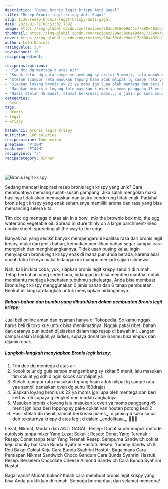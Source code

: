 ```yaml
---
description: "Resep Bronis legit krispy Anti Gagal"
title: "Resep Bronis legit krispy Anti Gagal"
slug: 1135-resep-bronis-legit-krispy-anti-gagal
date: 2021-01-31T00:53:32.768Z
image: https://img-global.cpcdn.com/recipes/20ac39c8ee9d4b17/680x482cq70/bronis-legit-krispy-foto-resep-utama.jpg
thumbnail: https://img-global.cpcdn.com/recipes/20ac39c8ee9d4b17/680x482cq70/bronis-legit-krispy-foto-resep-utama.jpg
cover: https://img-global.cpcdn.com/recipes/20ac39c8ee9d4b17/680x482cq70/bronis-legit-krispy-foto-resep-utama.jpg
author: Lola Daniels
ratingvalue: 3.4
reviewcount: 10
recipeingredient:

recipeinstructions:
- "Tim dcc dg mentega d atas air"
- "Kocok telur dg gula sampe mengembang sy skitar 5 menit, lalu masukan tim coklat yg sdh dingin kocok scr mlipat ya"
- "Stelah tcampur rata masukan tepung haan aduk mlipat lg sampe rata yaa sambil panaskan oven dg suhu 180drajat"
- "Siapkan loyang bronis uk 22 ya moms jgn lupa oleh mentega dan beri kertas roti supaya g lengket dan mudah angkatnya"
- "Masukan bronis k loyang lalu masukan k oven ya moms panggang 45 menit jgn lupa beri topping sy pake coklat van houten potong kecil2"
- "Hasil stelah 45 menit, slamat berkreasi mams,,, d jamin pd suka smua deh teksturnya krispy d atas legit d dalam,,,endolitaaa,,, 🤤🤤🤤"
categories:
- Resep
tags:
- bronis
- legit
- krispy

katakunci: bronis legit krispy 
nutrition: 166 calories
recipecuisine: Indonesian
preptime: "PT30M"
cooktime: "PT44M"
recipeyield: "3"
recipecategory: Dinner

---
```



![Bronis legit krispy](https://img-global.cpcdn.com/recipes/20ac39c8ee9d4b17/680x482cq70/bronis-legit-krispy-foto-resep-utama.jpg)

Sedang mencari inspirasi resep bronis legit krispy yang unik? Cara membuatnya memang susah-susah gampang. Jika salah mengolah maka hasilnya tidak akan memuaskan dan justru cenderung tidak enak. Padahal bronis legit krispy yang enak seharusnya memiliki aroma dan rasa yang bisa memancing selera kita.

Tim dcc dg mentega d atas air. In a bowl, mix the brownie box mix, the egg, water and vegetable oil. Spread mixture thinly on a large parchment-lined cookie sheet, spreading all the way to the edge.

Banyak hal yang sedikit banyak mempengaruhi kualitas rasa dari bronis legit krispy, mulai dari jenis bahan, kemudian pemilihan bahan segar sampai cara mengolah dan menghidangkannya. Tidak usah pusing kalau ingin menyiapkan bronis legit krispy enak di mana pun anda berada, karena asal sudah tahu triknya maka hidangan ini mampu menjadi sajian istimewa.


Nah, kali ini kita coba, yuk, siapkan bronis legit krispy sendiri di rumah. Tetap berbahan yang sederhana, hidangan ini bisa memberi manfaat untuk membantu menjaga kesehatan tubuhmu sekeluarga. Anda bisa membuat Bronis legit krispy menggunakan 0 jenis bahan dan 6 tahap pembuatan. Berikut ini langkah-langkah untuk menyiapkan hidangannya.

<!--inarticleads1-->

##### Bahan-bahan dan bumbu yang dibutuhkan dalam pembuatan Bronis legit krispy:



Jual beli online aman dan nyaman hanya di Tokopedia. So kamu nggak harus beli di toko kue untuk bisa menikmatinya. Nggak pakai ribet, bahan dan caranya pun sudah dijelaskan dalam tiap resep di bawah ini. Jangan sampai salah langkah ya ladies, supaya donat bikinanmu bisa empuk dan dijamin enak. 

<!--inarticleads2-->

##### Langkah-langkah menyiapkan Bronis legit krispy:

1. Tim dcc dg mentega d atas air
1. Kocok telur dg gula sampe mengembang sy skitar 5 menit, lalu masukan tim coklat yg sdh dingin kocok scr mlipat ya
1. Stelah tcampur rata masukan tepung haan aduk mlipat lg sampe rata yaa sambil panaskan oven dg suhu 180drajat
1. Siapkan loyang bronis uk 22 ya moms jgn lupa oleh mentega dan beri kertas roti supaya g lengket dan mudah angkatnya
1. Masukan bronis k loyang lalu masukan k oven ya moms panggang 45 menit jgn lupa beri topping sy pake coklat van houten potong kecil2
1. Hasil stelah 45 menit, slamat berkreasi mams,,, d jamin pd suka smua deh teksturnya krispy d atas legit d dalam,,,endolitaaa,,, 🤤🤤🤤


Lezat, Nikmat, Mudah dan ANTI GAGAL. Resep: Donat super empuk metode autolysis tanpa mixer Yang Lezat Sekali ; Resep: Donat Yang Terenak ; Resep: Donat tanpa telur Yang Terenak Resep: Sempurna Sandwich coklat keju chunky bar Cara Bunda Syahrini Hastuti. Resep: Yummy Sandwich &amp; Roti Bakar Coklat Keju Cara Bunda Syahrini Hastuti. Bagaimana Cara Persiapan Nikmat Sandwich Choco Gandum Cara Bunda Syahrini Hastuti. Resep: Berselera Chocolate Cheese Almond Sandwich Cara Bunda Syahrini Hastuti. 

Bagaimana? Mudah bukan? Itulah cara membuat bronis legit krispy yang bisa Anda praktikkan di rumah. Semoga bermanfaat dan selamat mencoba!
